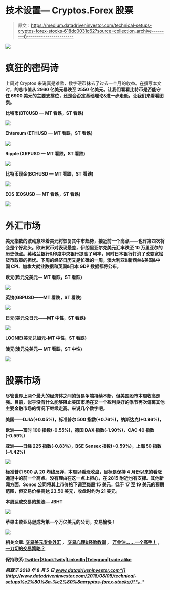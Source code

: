 # 技术设置— Cryptos.Forex 股票

> 原文：<https://medium.datadriveninvestor.com/technical-setups-cryptos-forex-stocks-618dc0031c62?source=collection_archive---------0----------------------->

![](img/6f4404a81f9c51a0c3718d9e0db38fae.png)

# 疯狂的密码诗

上周对 Cryptos 来说真是难熬，数字硬币抹去了过去一个月的收益。在撰写本文时，[](https://coinmarketcap.com/)**的总市值从 2960 亿美元暴跌至 2550 亿美元。让我们看看比特币是否能守住 6900 美元的主要支撑位，还是会否定基础理论&进一步走低。让我们来看看图表。**

****比特币(BTCUSD — MT 看跌，ST 看跌)****

**![](img/16e300cf94697fc8d429ea3242125a9f.png)**

****Ehtereum (ETHUSD — MT 看跌，ST 看跌)****

**![](img/a0aafed9760df0dd53ad16a69b73492b.png)**

****Ripple (XRPUSD — MT 看跌，ST 看跌)****

**![](img/f18d0d914bcbe8a2d08ac7af503c61cd.png)**

****比特币现金(BCHUSD — MT 看跌，ST 看跌)****

**![](img/07216591f65583c9e2349ac589eea0ce.png)**

****EOS (EOSUSD — MT 看跌，ST 看跌)****

**![](img/f225621ead9907ee5970a57ec55b7b96.png)**

# **外汇市场**

**美元指数的波动意味着美元将恢复其牛市趋势，接近前一个高点——也许第四次将会是个好兆头。欧洲货币对表现最差，伊朗里亚尔兑美元汇率跌至 10 万里亚尔的历史低点。英格兰银行&印度中央银行提高了利率，同时日本银行打消了改变宽松货币政策的担忧。下周的经济日历又是忙碌的一周，澳大利亚&新西兰&美国&中国 CPI、加拿大就业数据和英国&日本 GDP 数据都将公布。**

****欧元(欧元兑美元— MT 看跌，ST 看跌)****

**![](img/38c05e7572b93040d18999d76a1ecf70.png)**

****英镑(GBPUSD——MT 看跌，ST 看跌)****

**![](img/a7c10a4e3ab7d51d38e946b8530d8abf.png)**

****日元(美元兑日元——MT 中性，ST 看跌)****

**![](img/d77cb89e026da3d9fd60ee38caf8b0f3.png)**

****LOONIE(美元兑加元-MT 中性，ST 看跌)****

****澳元(澳元兑美元— MT 看跌，ST 中性)****

**![](img/4f4bde75c3facfbe46cf8f8672943140.png)**

# **股票市场**

**尽管世界上两个最大的经济体之间的贸易争端持续不断，但美国股市本周收高走强。目前，似乎没有什么能够阻止美国市场在又一个盈利良好的季节再次偏离其他主要金融市场的情况下继续走高。来说几个数字吧。**

****美国——DJIA(+0.05%)，标准普尔 500 指数(+0.76%)，纳斯达克(+0.96%)，****

****欧洲——富时 100 指数(-0.55%)，德国 DAX 指数(-1.90%)，CAC 40 指数(-0.59%)****

****亚洲——日经 225 指数(-0.83%)，BSE Sensex 指数(+0.59%)，上海 50 指数(-4.42%)****

**![](img/19198379f160ca1509c3c0679c095315.png)**

**标准普尔 500 从 20 均线反弹，本周以看涨收盘，目标是保持 4 月份以来的看涨通道中的前一个高点。没有理由在这一点上担心，在 2815 附近也有支撑。其他新闻方面，Sonos 公司将其上市价格下调至每股 15 美元，低于 17 至 19 美元的预期范围，但交易价格高达 23.50 美元，收盘时约为 21 美元。**

**本周达成交易的想法— **JBHT****

**![](img/2bec4489fa2fc88c7315a5e3499ea9ad.png)**

**苹果击败亚马逊成为第一个万亿美元的公司。交易愉快！**

**![](img/d04b3c6274d028ee245b74bbdf1852e5.png)**

**相关文章: [**交易美元专业外汇**](https://medium.com/datadriveninvestor/trading-usd-majors-in-forex-b616c7841bc7) ， [**交易心理&经验教训**](http://www.datadriveninvestor.com/2018/07/12/trading-psychology-lessons-learnt/) ， [**万金油……一个高手！**](http://www.datadriveninvestor.com/2018/07/03/jack-of-all-trades-master-of-one/) ， [**一刀切的交易策略？**](http://www.datadriveninvestor.com/2018/06/20/one-size-fits-all-trading-strategy/)**

**保持联系:[Twitter](https://twitter.com/trade_nut)|[StockTwits](https://stocktwits.com/trade_nut)|[LinkedIn](https://www.linkedin.com/in/faisal-khan-2a3009b/)|[Telegram](https://t.me/joinchat/IWzyHBGWCFwPQTe8Tm5H_Q)|[trade alike](http://www.tradealike.com/)**

***原载于 2018 年 8 月 5 日 www.datadriveninvestor.com*[](http://www.datadriveninvestor.com/2018/08/05/technical-setups%e2%80%8a-%e2%80%8acryptos-forex-stocks/)**。****